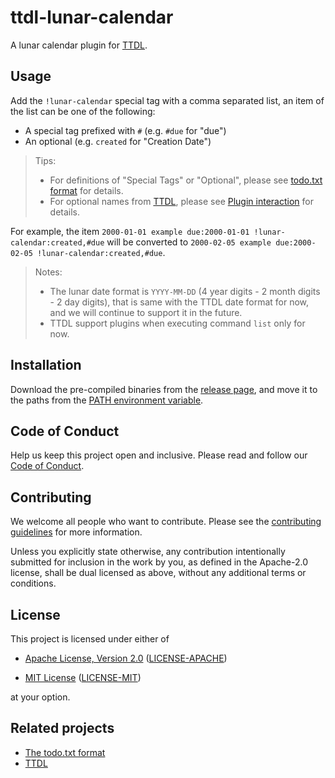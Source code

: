 # ttdl-lunar-calendar

A lunar calendar plugin for [TTDL](https://github.com/VladimirMarkelov/ttdl).

## Usage

Add the `!lunar-calendar` special tag with a comma separated list, an item of
the list can be one of the following:

- A special tag prefixed with `#` (e.g. `#due` for "due")
- An optional (e.g. `created` for "Creation Date")

> Tips:
>
> - For definitions of "Special Tags" or "Optional", please see
>   [todo.txt format](https://github.com/todotxt/todo.txt) for details.
> - For optional names from [TTDL](https://github.com/VladimirMarkelov/ttdl),
>   please see [Plugin interaction](https://github.com/VladimirMarkelov/ttdl#plugin-interaction)
>   for details.

For example, the item
`2000-01-01 example due:2000-01-01 !lunar-calendar:created,#due` will be
converted to `2000-02-05 example due:2000-02-05 !lunar-calendar:created,#due`.

> Notes:
>
> - The lunar date format is `YYYY-MM-DD`
>   (4 year digits - 2 month digits - 2 day digits), that is same with the TTDL
>   date format for now, and we will continue to support it in the future.
> - TTDL support plugins when executing command `list` only for now.

## Installation

Download the pre-compiled binaries from the
[release page](https://github.com/eugnma/ttdl-lunar-calendar/releases), and move
it to the paths from the
[PATH environment variable](<https://en.wikipedia.org/wiki/PATH_(variable)>).

## Code of Conduct

Help us keep this project open and inclusive. Please read and follow our
[Code of Conduct](CODE_OF_CONDUCT.md).

## Contributing

We welcome all people who want to contribute. Please see the
[contributing guidelines](CONTRIBUTING.md) for more information.

Unless you explicitly state otherwise, any contribution intentionally submitted
for inclusion in the work by you, as defined in the Apache-2.0 license, shall be
dual licensed as above, without any additional terms or conditions.

## License

This project is licensed under either of

- [Apache License, Version 2.0](https://www.apache.org/licenses/LICENSE-2.0)
  ([LICENSE-APACHE](LICENSE-APACHE))

- [MIT License](https://opensource.org/licenses/MIT)
  ([LICENSE-MIT](LICENSE-MIT))

at your option.

## Related projects

- [The todo.txt format](https://github.com/todotxt/todo.txt)
- [TTDL](https://github.com/VladimirMarkelov/ttdl)
